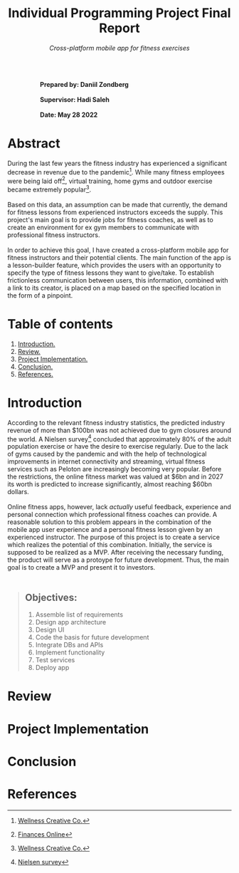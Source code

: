 <div align="center">
  <h1>Individual Programming Project Final Report</h1>
  <i>Cross-platform mobile app for fitness exercises</i>
  </br></br></br>
</div>

<p align="left">
  <b> 
    &emsp;&emsp;&emsp;&emsp;&emsp;&emsp;&emsp;&emsp;
    &emsp;&emsp;&emsp;&emsp;&emsp;&emsp;&emsp;&emsp;
    &emsp;&emsp;&emsp;&emsp;&emsp;&emsp;&emsp;&emsp;
    &emsp;&emsp;&emsp;&emsp;&emsp;&emsp;&emsp;&emsp;
    &emsp;&emsp;&emsp;&emsp;&emsp;
    Prepared by: Daniil Zondberg </br>
    &emsp;&emsp;&emsp;&emsp;&emsp;&emsp;&emsp;&emsp;
    &emsp;&emsp;&emsp;&emsp;&emsp;&emsp;&emsp;&emsp;
    &emsp;&emsp;&emsp;&emsp;&emsp;&emsp;&emsp;&emsp;
    &emsp;&emsp;&emsp;&emsp;&emsp;&emsp;&emsp;&emsp;
    &emsp;&emsp;&emsp;&emsp;&emsp;
    Supervisor: Hadi Saleh </br>
    &emsp;&emsp;&emsp;&emsp;&emsp;&emsp;&emsp;&emsp;
    &emsp;&emsp;&emsp;&emsp;&emsp;&emsp;&emsp;&emsp;
    &emsp;&emsp;&emsp;&emsp;&emsp;&emsp;&emsp;&emsp;
    &emsp;&emsp;&emsp;&emsp;&emsp;&emsp;&emsp;&emsp;
    &emsp;&emsp;&emsp;&emsp;&emsp;
    Date: May 28 2022
  </b>
</p>

# Abstract
During the last few years the fitness industry has experienced a significant decrease in revenue due to the pandemic[^1].
While many fitness employees were being laid off[^2], virtual training, home gyms and outdoor exercise became extremely popular[^1]. 
</br></br>
Based on this data, an assumption can be made that currently, the demand for fitness lessons from experienced instructors exceeds the supply.
This project's main goal is to provide jobs for fitness coaches, as well as to create an environment for ex gym members
to communicate with professional fitness instructors.
</br></br>
In order to achieve this goal, I have created a cross-platform mobile app for fitness instructors and their potential clients.
The main function of the app is a lesson-builder feature, which provides the users with an opportunity to specify the type 
of fitness lessons they want to give/take. To establish frictionless communication between users, this information, 
combined with a link to its creator, is placed on a map based on the specified location in the form of a pinpoint.

# Table of contents
1. [ Introduction. ](#intro) 
2. [ Review. ](#review)
3. [ Project Implementation. ](#primp)
4. [ Conclusion. ](#conc)
5. [ References. ](#ref)

<a name="intro"></a>
# Introduction
According to the relevant fitness industry statistics, the predicted industry revenue of more than $100bn was not achieved due to gym closures around the world. A Nielsen survey[^3] concluded that approximately 80% of the adult population exercise or have the desire to exercise regularly. Due to the lack of gyms caused by the pandemic and with the help of technological improvements in internet connectivity and streaming, virtual fitness services such as Peloton are increasingly becoming very popular. Before the restrictions, the online fitness market was valued at $6bn and in 2027 its worth 
is predicted to increase significantly, almost reaching $60bn dollars. 
</br></br>
Online fitness apps, however, lack *actually* useful feedback, experience and personal connection which professional fitness coaches can provide. A reasonable solution to this problem appears in the combination of the mobile app user experience and a personal fitness lesson given by an experienced instructor. 
The purpose of this project is to create a service which realizes the potential of this combination. Initially, the service is supposed to be realized as a MVP. After receiving the necessary funding, the product will serve as a protoype for future development. Thus, the main goal is to create a MVP and present it to investors.
</br></br>
>## Objectives:
>1. Assemble list of requirements
>2. Design app architecture
>3. Design UI
>4. Code the basis for future development
>5. Integrate DBs and APIs
>6. Implement functionality
>7. Test services
>8. Deploy app

<a name="review"></a>
# Review

<a name="primp"></a>
# Project Implementation

<a name="conc"></a>
# Conclusion

<a name="ref"></a>
# References 
[^1]: [Wellness Creative Co.](https://www.wellnesscreatives.com/fitness-industry-statistics-growth/)
[^2]: [Finances Online](https://financesonline.com/gym-membership-statistics/#:~:text=In%202019%2C%20American%20adults%20spent,memberships%20(Finder%2C%202020).)
[^3]: [Nielsen survey](https://emduk.org/wp-content/uploads/2018/10/Consumer-fitness-trends-Nielsen-research-2013-exec-summary.pdf?x49114)
